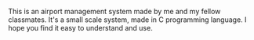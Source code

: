 This is an airport management system made by me and my fellow classmates. It's a small scale system, made in C programming language. I hope you find it easy to understand and use.
